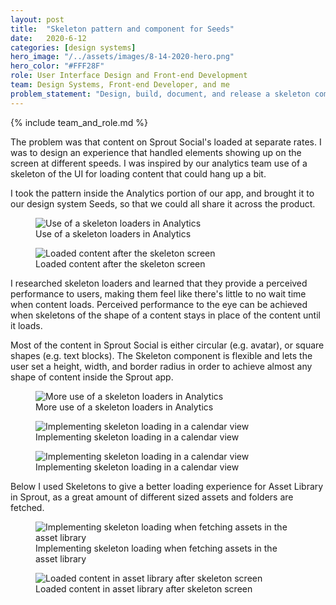 ```yaml
---
layout: post
title:  "Skeleton pattern and component for Seeds"
date:   2020-6-12
categories: [design systems]
hero_image: "/../assets/images/8-14-2020-hero.png"
hero_color: "#FFF28F"
role: User Interface Design and Front-end Development
team: Design Systems, Front-end Developer, and me
problem_statement: "Design, build, document, and release a skeleton component for Sprout Social's design system."
---
```


{% include team_and_role.md %}

The problem was that content on Sprout Social's loaded at separate rates. I was to design an experience that handled elements showing up on the screen at different speeds. I was inspired by our analytics team use of a skeleton of the UI for loading content that could hang up a bit.

I took the pattern inside the Analytics portion of our app, and brought it to our design system Seeds, so that we could all share it across the product.

<figure>
	<img src="../../../../../../assets/images/skeleton-1.png" title="Use of a skeleton loaders in Analytics" />
	<figcaption class="media-caption center">Use of a skeleton loaders in Analytics</figcaption>
</figure>

<figure>
	<img src="../../../../../../assets/images/skeleton-2.png" title="Loaded content after the skeleton screen" />
	<figcaption class="media-caption center">Loaded content after the skeleton screen</figcaption>
</figure>

I researched skeleton loaders and learned that they provide a perceived performance to users, making them feel like there's little to no wait time when content loads. Perceived performance to the eye can be achieved when skeletons of the shape of a content stays in place of the content until it loads.

Most of the content in Sprout Social is either circular (e.g. avatar), or square shapes (e.g. text blocks). The Skeleton component is flexible and lets the user set a height, width, and border radius in order to achieve almost any shape of content inside the Sprout app.

<figure>
	<img src="../../../../../../assets/images/skeleton-3.png" title="More use of a skeleton loaders in Analytics" />
	<figcaption class="media-caption center">More use of a skeleton loaders in Analytics</figcaption>
</figure>

<figure>
	<img src="../../../../../../assets/images/skeleton-4.png" title="Implementing skeleton loading in a calendar view" />
	<figcaption class="media-caption center">Implementing skeleton loading in a calendar view</figcaption>
</figure>

<figure>
	<img src="../../../../../../assets/images/skeleton-5.png" title="Implementing skeleton loading in a calendar view" />
	<figcaption class="media-caption center">Implementing skeleton loading in a calendar view</figcaption>
</figure>

Below I used Skeletons to give a better loading experience for Asset Library in Sprout, as a great amount of  different sized assets and folders are fetched.

<figure>
	<img src="../../../../../../assets/images/skeleton-6.png" title="Implementing skeleton loading when fetching assets in the asset library" />
	<figcaption class="media-caption center">Implementing skeleton loading when fetching assets in the asset library</figcaption>
</figure>

<figure>
	<img src="../../../../../../assets/images/skeleton-7.png" title="Loaded content in asset library after skeleton screen" />
	<figcaption class="media-caption center">Loaded content in asset library after skeleton screen</figcaption>
</figure>
